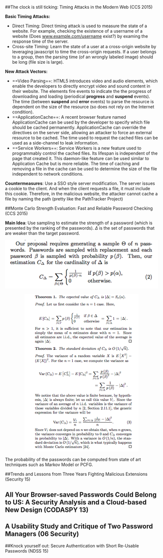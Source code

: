 ##The clock is still ticking: Timing Attacks in the Modern Web (CCS 2015)

__Basic Timing Attacks:__

* Direct Timing: Direct timing attack is used to measure the state of a website. For example, checking the existence of a username of a website (Does www.example.com/username exist?) by examing the response time of the server.
* Cross-site Timing: Learn the state of a user at a cross-origin website by leveraging javascript to time the cross-origin requests. If a user belongs to a group, then the parsing time (of an wrongly labeled image) should be long (file size is large).

__New Attack Vectors:__
* ==Video Parsing==: HTML5 introduces video and audio elements, which enable the developers to directly encrypt video and sound content in their website. The elements fire events to indicate the the progress of downloading and loading (periodical __progress__ and __suspend__ events). The time (between __suspend__ and __error__ events) to parse the resource is dependent on the size of the resource (so does not rely on the Internet condition).
* ==ApplicationCache==: A recent browser feature named ApplicationCache can be used by the developer to specify which file should be cached permanently. ApplicationCache can override the directives on the server side, allowing an attacker to force an external resource to be cached. The time used to request the cached files can be used as a side-channel to leak information.
* ==Service Workers==: Service Workers is a new feature used to programmably control the cached files. Its lifespan is independent of the page that created it. This daemon-like feature can be used similar to Application Cache but is more reliable. The time of caching and removing a file in the cache can be used to determine the size of the file independent to network conditions.

__Countermeasures__:
Use a SSO style server modification. The server issues a cookie to the client. And when the client requests a file, it must include this cookie. Therefore, in the malicious website, the attacker cannot cache a file by naming the path (pretty like the PathTracker Project)

##Monte Carlo Strength Evaluation: Fast and Reliable Password Checking (CCS 2015)

__Main Idea__: Use sampling to estimate the strength of a password (which is presented by the ranking of the passwords). $\Delta$ is the set of passwords that are weaker than the target password.

<img src ="fig/1.png"></img>
<div style="text-align: center;"><img src ="fig/2.png"></img></div>

The probability of the passwords can be computed from state of art techniques such as Markov Model or PCFG. 

##Trends and Lessons from Three Years Fighting Malicious Extensions (Security 15)


## All Your Browser-saved Passwords Could Belong to US: A Security Analysis and a Cloud-based New Design (CODASPY 13)

## A Usability Study and Critique of Two Password Managers (06 Security)

##Knock yourself out: Secure Authentication with Short Re-Usable Passwords (NDSS 15)
